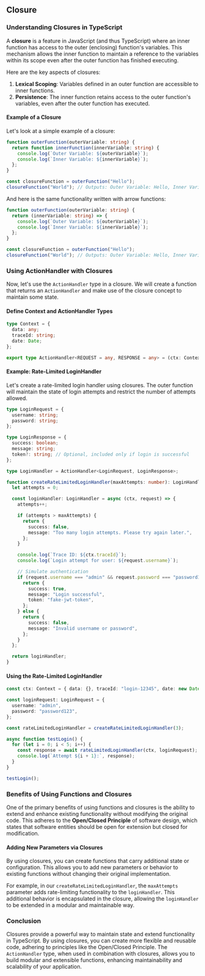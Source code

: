 ## Closure

### Understanding Closures in TypeScript

A **closure** is a feature in JavaScript (and thus TypeScript) where an inner function has access to the outer (enclosing) function's variables. This mechanism allows the inner function to maintain a reference to the variables within its scope even after the outer function has finished executing.

Here are the key aspects of closures:

1. **Lexical Scoping**: Variables defined in an outer function are accessible to inner functions.
2. **Persistence**: The inner function retains access to the outer function's variables, even after the outer function has executed.

#### Example of a Closure

Let's look at a simple example of a closure:

```typescript
function outerFunction(outerVariable: string) {
  return function innerFunction(innerVariable: string) {
    console.log(`Outer Variable: ${outerVariable}`);
    console.log(`Inner Variable: ${innerVariable}`);
  };
}

const closureFunction = outerFunction("Hello");
closureFunction("World"); // Outputs: Outer Variable: Hello, Inner Variable: World
```

And here is the same functionality written with arrow functions:
```typescript
function outerFunction(outerVariable: string) {
  return (innerVariable: string) => {
    console.log(`Outer Variable: ${outerVariable}`);
    console.log(`Inner Variable: ${innerVariable}`);
  };
}

const closureFunction = outerFunction("Hello");
closureFunction("World"); // Outputs: Outer Variable: Hello, Inner Variable: World
```

### Using ActionHandler with Closures

Now, let's use the `ActionHandler` type in a closure. We will create a function that returns an `ActionHandler` and make use of the closure concept to maintain some state.

#### Define Context and ActionHandler Types

```typescript
type Context = {
  data: any;
  traceId: string;
  date: Date;
};

export type ActionHandler<REQUEST = any, RESPONSE = any> = (ctx: Context, request: REQUEST) => Promise<RESPONSE>;
```

#### Example: Rate-Limited LoginHandler

Let's create a rate-limited login handler using closures. The outer function will maintain the state of login attempts and restrict the number of attempts allowed.

```typescript
type LoginRequest = {
  username: string;
  password: string;
};

type LoginResponse = {
  success: boolean;
  message: string;
  token?: string; // Optional, included only if login is successful
};

type LoginHandler = ActionHandler<LoginRequest, LoginResponse>;

function createRateLimitedLoginHandler(maxAttempts: number): LoginHandler {
  let attempts = 0;

  const loginHandler: LoginHandler = async (ctx, request) => {
    attempts++;

    if (attempts > maxAttempts) {
      return {
        success: false,
        message: "Too many login attempts. Please try again later.",
      };
    }

    console.log(`Trace ID: ${ctx.traceId}`);
    console.log(`Login attempt for user: ${request.username}`);

    // Simulate authentication
    if (request.username === "admin" && request.password === "password123") {
      return {
        success: true,
        message: "Login successful",
        token: "fake-jwt-token",
      };
    } else {
      return {
        success: false,
        message: "Invalid username or password",
      };
    }
  };

  return loginHandler;
}
```

#### Using the Rate-Limited LoginHandler

```typescript
const ctx: Context = { data: {}, traceId: "login-12345", date: new Date() };

const loginRequest: LoginRequest = {
  username: "admin",
  password: "password123",
};

const rateLimitedLoginHandler = createRateLimitedLoginHandler(3);

async function testLogin() {
  for (let i = 0; i < 5; i++) {
    const response = await rateLimitedLoginHandler(ctx, loginRequest);
    console.log(`Attempt ${i + 1}:`, response);
  }
}

testLogin();
```

### Benefits of Using Functions and Closures

One of the primary benefits of using functions and closures is the ability to extend and enhance existing functionality without modifying the original code. This adheres to the **Open/Closed Principle** of software design, which states that software entities should be open for extension but closed for modification.

#### Adding New Parameters via Closures

By using closures, you can create functions that carry additional state or configuration. This allows you to add new parameters or behavior to existing functions without changing their original implementation.

For example, in our `createRateLimitedLoginHandler`, the `maxAttempts` parameter adds rate-limiting functionality to the `loginHandler`. This additional behavior is encapsulated in the closure, allowing the `loginHandler` to be extended in a modular and maintainable way.

### Conclusion

Closures provide a powerful way to maintain state and extend functionality in TypeScript. By using closures, you can create more flexible and reusable code, adhering to principles like the Open/Closed Principle. The `ActionHandler` type, when used in combination with closures, allows you to build modular and extensible functions, enhancing maintainability and scalability of your application.
